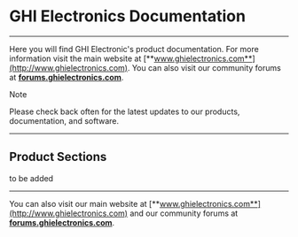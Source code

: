 # GHI Electronics Documentation
---

Here you will find GHI Electronic's product documentation. For more information visit the main website at [**www.ghielectronics.com**](http://www.ghielectronics.com). You can also visit our community forums at [**forums.ghielectronics.com**](https://forums.ghielectronics.com).

> [!Note]
> Please check back often for the latest updates to our products, documentation, and software.

***

## Product Sections
to be added

***

You can also visit our main website at [**www.ghielectronics.com**](http://www.ghielectronics.com) and our community forums at [**forums.ghielectronics.com**](https://forums.ghielectronics.com/).

